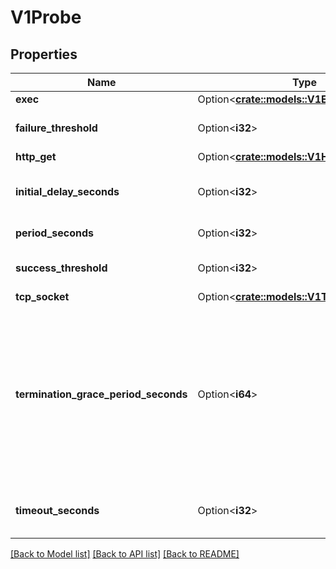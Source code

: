 # V1Probe

## Properties

Name | Type | Description | Notes
------------ | ------------- | ------------- | -------------
**exec** | Option<[**crate::models::V1ExecAction**](v1.ExecAction.md)> |  | [optional]
**failure_threshold** | Option<**i32**> | Minimum consecutive failures for the probe to be considered failed after having succeeded. Defaults to 3. Minimum value is 1. | [optional]
**http_get** | Option<[**crate::models::V1HttpGetAction**](v1.HTTPGetAction.md)> |  | [optional]
**initial_delay_seconds** | Option<**i32**> | Number of seconds after the container has started before liveness probes are initiated. More info: https://kubernetes.io/docs/concepts/workloads/pods/pod-lifecycle#container-probes | [optional]
**period_seconds** | Option<**i32**> | How often (in seconds) to perform the probe. Default to 10 seconds. Minimum value is 1. | [optional]
**success_threshold** | Option<**i32**> | Minimum consecutive successes for the probe to be considered successful after having failed. Defaults to 1. Must be 1 for liveness and startup. Minimum value is 1. | [optional]
**tcp_socket** | Option<[**crate::models::V1TcpSocketAction**](v1.TCPSocketAction.md)> |  | [optional]
**termination_grace_period_seconds** | Option<**i64**> | Optional duration in seconds the pod needs to terminate gracefully upon probe failure. The grace period is the duration in seconds after the processes running in the pod are sent a termination signal and the time when the processes are forcibly halted with a kill signal. Set this value longer than the expected cleanup time for your process. If this value is nil, the pod's terminationGracePeriodSeconds will be used. Otherwise, this value overrides the value provided by the pod spec. Value must be non-negative integer. The value zero indicates stop immediately via the kill signal (no opportunity to shut down). This is an alpha field and requires enabling ProbeTerminationGracePeriod feature gate. | [optional]
**timeout_seconds** | Option<**i32**> | Number of seconds after which the probe times out. Defaults to 1 second. Minimum value is 1. More info: https://kubernetes.io/docs/concepts/workloads/pods/pod-lifecycle#container-probes | [optional]

[[Back to Model list]](../README.md#documentation-for-models) [[Back to API list]](../README.md#documentation-for-api-endpoints) [[Back to README]](../README.md)


